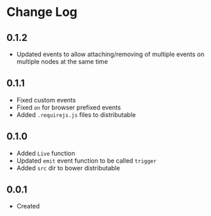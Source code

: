 # Change Log

## 0.1.2

  * Updated events to allow attaching/removing of multiple events on multiple nodes at the same time

## 0.1.1

  * Fixed custom events
  * Fixed `on` for browser prefixed events
  * Added `.requirejs.js` files to distributable

## 0.1.0

  * Added `Live` function
  * Updated `emit` event function to be called `trigger`
  * Added `src` dir to bower distributable

## 0.0.1

  * Created